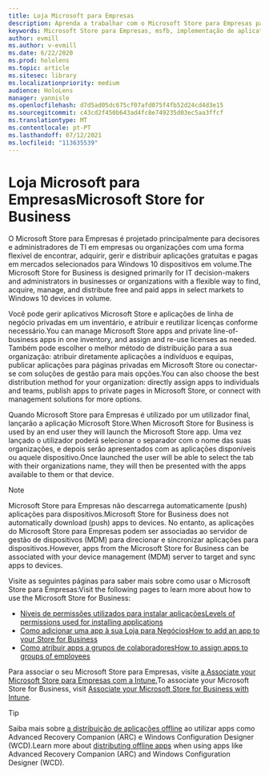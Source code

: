 ```yaml
---
title: Loja Microsoft para Empresas
description: Aprenda a trabalhar com o Microsoft Store para Empresas para publicar as suas aplicações de realidade mista no seu negócio.
keywords: Microsoft Store para Empresas, msfb, implementação de aplicativos, loja
author: evmill
ms.author: v-evmill
ms.date: 6/22/2020
ms.prod: hololens
ms.topic: article
ms.sitesec: library
ms.localizationpriority: medium
audience: HoloLens
manager: yannisle
ms.openlocfilehash: d7d5ad05dc675cf07afd075f4fb52d24cd4d3e15
ms.sourcegitcommit: c43cd2f450b643ad4fc8e749235d03ec5aa3ffcf
ms.translationtype: MT
ms.contentlocale: pt-PT
ms.lasthandoff: 07/12/2021
ms.locfileid: "113635539"
---
```

# <a name="microsoft-store-for-business"></a><span data-ttu-id="88fba-104">Loja Microsoft para Empresas</span><span class="sxs-lookup"><span data-stu-id="88fba-104">Microsoft Store for Business</span></span>

<span data-ttu-id="88fba-105">O Microsoft Store para Empresas é projetado principalmente para decisores e administradores de TI em empresas ou organizações com uma forma flexível de encontrar, adquirir, gerir e distribuir aplicações gratuitas e pagas em mercados selecionados para Windows 10 dispositivos em volume.</span><span class="sxs-lookup"><span data-stu-id="88fba-105">The Microsoft Store for Business is designed primarily for IT decision-makers and administrators in businesses or organizations with a flexible way to find, acquire, manage, and distribute free and paid apps in select markets to Windows 10 devices in volume.</span></span> 

<span data-ttu-id="88fba-106">Você pode gerir aplicativos Microsoft Store e aplicações de linha de negócio privadas em um inventário, e atribuir e reutilizar licenças conforme necessário.</span><span class="sxs-lookup"><span data-stu-id="88fba-106">You can manage Microsoft Store apps and private line-of-business apps in one inventory, and assign and re-use licenses as needed.</span></span> <span data-ttu-id="88fba-107">Também pode escolher o melhor método de distribuição para a sua organização: atribuir diretamente aplicações a indivíduos e equipas, publicar aplicações para páginas privadas em Microsoft Store ou conectar-se com soluções de gestão para mais opções.</span><span class="sxs-lookup"><span data-stu-id="88fba-107">You can also choose the best distribution method for your organization: directly assign apps to individuals and teams, publish apps to private pages in Microsoft Store, or connect with management solutions for more options.</span></span>

<span data-ttu-id="88fba-108">Quando Microsoft Store para Empresas é utilizado por um utilizador final, lançarão a aplicação Microsoft Store.</span><span class="sxs-lookup"><span data-stu-id="88fba-108">When Microsoft Store for Business is used by an end user they will launch the Microsoft Store app.</span></span> <span data-ttu-id="88fba-109">Uma vez lançado o utilizador poderá selecionar o separador com o nome das suas organizações, e depois serão apresentados com as aplicações disponíveis ou aquele dispositivo.</span><span class="sxs-lookup"><span data-stu-id="88fba-109">Once launched the user will be able to select the tab with their organizations name, they will then be presented with the apps available to them or that device.</span></span>

> [!Note] 
> <span data-ttu-id="88fba-110">Microsoft Store para Empresas não descarrega automaticamente (push) aplicações para dispositivos.</span><span class="sxs-lookup"><span data-stu-id="88fba-110">Microsoft Store for Business does not automatically download (push) apps to devices.</span></span> <span data-ttu-id="88fba-111">No entanto, as aplicações do Microsoft Store para Empresas podem ser associadas ao servidor de gestão de dispositivos (MDM) para direcionar e sincronizar aplicações para dispositivos.</span><span class="sxs-lookup"><span data-stu-id="88fba-111">However, apps from the Microsoft Store for Business can be associated with your device management (MDM) server to target and sync apps to devices.</span></span>

<span data-ttu-id="88fba-112">Visite as seguintes páginas para saber mais sobre como usar o Microsoft Store para Empresas:</span><span class="sxs-lookup"><span data-stu-id="88fba-112">Visit the following pages to learn more about how to use the Microsoft Store for Business:</span></span>

* [<span data-ttu-id="88fba-113">Níveis de permissões utilizados para instalar aplicações</span><span class="sxs-lookup"><span data-stu-id="88fba-113">Levels of permissions used for installing applications</span></span>](/mem/intune/configuration/device-restrictions-windows-holographic#app-store)
* [<span data-ttu-id="88fba-114">Como adicionar uma app à sua Loja para Negócios</span><span class="sxs-lookup"><span data-stu-id="88fba-114">How to add an app to your Store for Business</span></span>](/mem/intune/apps/store-apps-windows)
* [<span data-ttu-id="88fba-115">Como atribuir apps a grupos de colaboradores</span><span class="sxs-lookup"><span data-stu-id="88fba-115">How to assign apps to groups of employees</span></span>](/mem/intune/apps/windows-store-for-business)

<span data-ttu-id="88fba-116">Para associar o seu Microsoft Store para Empresas, visite [a Associate your Microsoft Store para Empresas com a Intune.](/mem/intune/apps/windows-store-for-business#associate-your-microsoft-store-for-business-account-with-intune)</span><span class="sxs-lookup"><span data-stu-id="88fba-116">To associate your Microsoft Store for Business, visit [Associate your Microsoft Store for Business with Intune](/mem/intune/apps/windows-store-for-business#associate-your-microsoft-store-for-business-account-with-intune).</span></span>

> [!Tip]
> <span data-ttu-id="88fba-117">Saiba mais sobre [a distribuição de aplicações offline](/microsoft-store/distribute-offline-apps) ao utilizar apps como Advanced Recovery Companion (ARC) e Windows Configuration Designer (WCD).</span><span class="sxs-lookup"><span data-stu-id="88fba-117">Learn more about [distributing offline apps](/microsoft-store/distribute-offline-apps) when using apps like Advanced Recovery Companion (ARC) and Windows Configuration Designer (WCD).</span></span>
